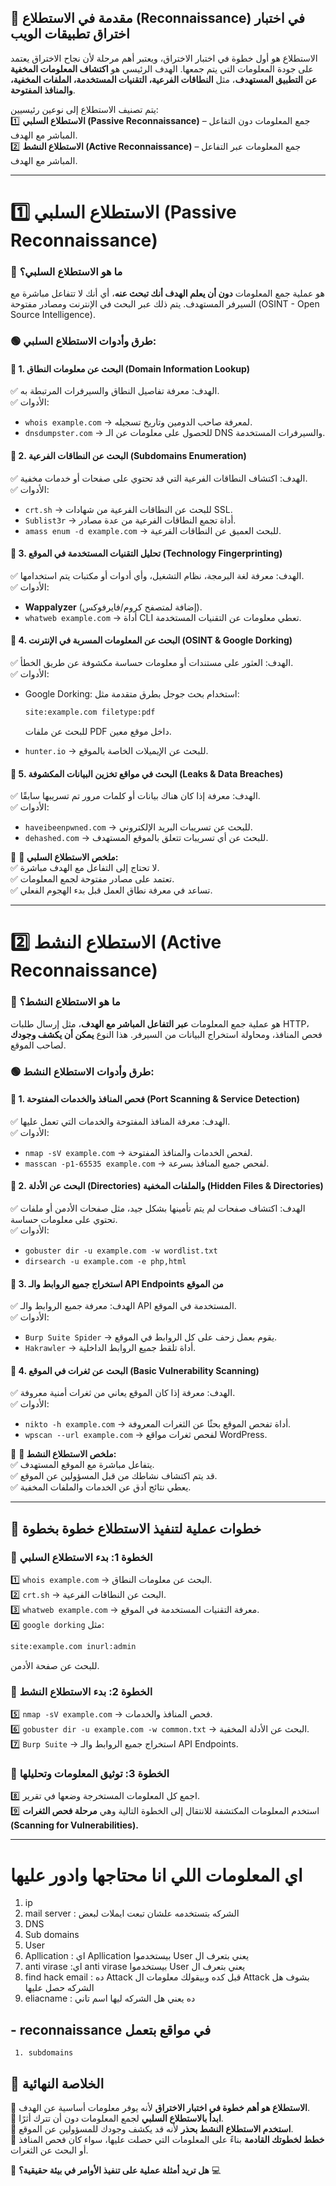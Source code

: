 ## **🔎 مقدمة في الاستطلاع (Reconnaissance) في اختبار اختراق تطبيقات الويب**

الاستطلاع هو أول خطوة في اختبار الاختراق، ويعتبر أهم مرحلة لأن نجاح الاختراق يعتمد على جودة المعلومات التي يتم جمعها. الهدف الرئيسي هو **اكتشاف المعلومات المخفية عن التطبيق المستهدف**، مثل **النطاقات الفرعية، التقنيات المستخدمة، الملفات المخفية، والمنافذ المفتوحة**.

يتم تصنيف الاستطلاع إلى نوعين رئيسيين:  
1️⃣ **الاستطلاع السلبي (Passive Reconnaissance)** – جمع المعلومات دون التفاعل المباشر مع الهدف.  
2️⃣ **الاستطلاع النشط (Active Reconnaissance)** – جمع المعلومات عبر التفاعل المباشر مع الهدف.

---

# **1️⃣ الاستطلاع السلبي (Passive Reconnaissance)**

### **🔵 ما هو الاستطلاع السلبي؟**

هو عملية جمع المعلومات **دون أن يعلم الهدف أنك تبحث عنه**، أي أنك لا تتفاعل مباشرة مع السيرفر المستهدف. يتم ذلك عبر البحث في الإنترنت ومصادر مفتوحة (OSINT - Open Source Intelligence).

### **🟢 طرق وأدوات الاستطلاع السلبي:**

#### **📌 1. البحث عن معلومات النطاق (Domain Information Lookup)**

✅ الهدف: معرفة تفاصيل النطاق والسيرفرات المرتبطة به.  
✅ الأدوات:

- `whois example.com` → لمعرفة صاحب الدومين وتاريخ تسجيله.
- `dnsdumpster.com` → للحصول على معلومات عن الـ DNS والسيرفرات المستخدمة.

#### **📌 2. البحث عن النطاقات الفرعية (Subdomains Enumeration)**

✅ الهدف: اكتشاف النطاقات الفرعية التي قد تحتوي على صفحات أو خدمات مخفية.  
✅ الأدوات:

- `crt.sh` → للبحث عن النطاقات الفرعية من شهادات SSL.
- `Sublist3r` → أداة تجمع النطاقات الفرعية من عدة مصادر.
- `amass enum -d example.com` → للبحث العميق عن النطاقات الفرعية.

#### **📌 3. تحليل التقنيات المستخدمة في الموقع (Technology Fingerprinting)**

✅ الهدف: معرفة لغة البرمجة، نظام التشغيل، وأي أدوات أو مكتبات يتم استخدامها.  
✅ الأدوات:

- **Wappalyzer** (إضافة لمتصفح كروم/فايرفوكس).
- `whatweb example.com` → أداة CLI تعطي معلومات عن التقنيات المستخدمة.

#### **📌 4. البحث عن المعلومات المسربة في الإنترنت (OSINT & Google Dorking)**

✅ الهدف: العثور على مستندات أو معلومات حساسة مكشوفة عن طريق الخطأ.  
✅ الأدوات:

- Google Dorking: استخدام بحث جوجل بطرق متقدمة مثل:
    
    ```bash
    site:example.com filetype:pdf
    ```
    
    للبحث عن ملفات PDF داخل موقع معين.
- `hunter.io` → للبحث عن الإيميلات الخاصة بالموقع.

#### **📌 5. البحث في مواقع تخزين البيانات المكشوفة (Leaks & Data Breaches)**

✅ الهدف: معرفة إذا كان هناك بيانات أو كلمات مرور تم تسريبها سابقًا.  
✅ الأدوات:

- `haveibeenpwned.com` → للبحث عن تسريبات البريد الإلكتروني.
- `dehashed.com` → للبحث عن أي تسريبات تتعلق بالموقع المستهدف.

🔻 **📌 ملخص الاستطلاع السلبي:**  
✅ لا تحتاج إلى التفاعل مع الهدف مباشرة.  
✅ تعتمد على مصادر مفتوحة لجمع المعلومات.  
✅ تساعد في معرفة نطاق العمل قبل بدء الهجوم الفعلي.

---

# **2️⃣ الاستطلاع النشط (Active Reconnaissance)**

### **🔵 ما هو الاستطلاع النشط؟**

هو عملية جمع المعلومات **عبر التفاعل المباشر مع الهدف**، مثل إرسال طلبات HTTP، فحص المنافذ، ومحاولة استخراج البيانات من السيرفر. هذا النوع **يمكن أن يكشف وجودك** لصاحب الموقع.

### **🟢 طرق وأدوات الاستطلاع النشط:**

#### **📌 1. فحص المنافذ والخدمات المفتوحة (Port Scanning & Service Detection)**

✅ الهدف: معرفة المنافذ المفتوحة والخدمات التي تعمل عليها.  
✅ الأدوات:

- `nmap -sV example.com` → لفحص الخدمات والمنافذ المفتوحة.
- `masscan -p1-65535 example.com` → لفحص جميع المنافذ بسرعة.

#### **📌 2. البحث عن الأدلة (Directories) والملفات المخفية (Hidden Files & Directories)**

✅ الهدف: اكتشاف صفحات لم يتم تأمينها بشكل جيد، مثل صفحات الأدمن أو ملفات تحتوي على معلومات حساسة.  
✅ الأدوات:

- `gobuster dir -u example.com -w wordlist.txt`
- `dirsearch -u example.com -e php,html`

#### **📌 3. استخراج جميع الروابط والـ API Endpoints من الموقع**

✅ الهدف: معرفة جميع الروابط والـ API المستخدمة في الموقع.  
✅ الأدوات:

- `Burp Suite Spider` → يقوم بعمل زحف على كل الروابط في الموقع.
- `Hakrawler` → أداة تلقط جميع الروابط الداخلية.

#### **📌 4. البحث عن ثغرات في الموقع (Basic Vulnerability Scanning)**

✅ الهدف: معرفة إذا كان الموقع يعاني من ثغرات أمنية معروفة.  
✅ الأدوات:

- `nikto -h example.com` → أداة تفحص الموقع بحثًا عن الثغرات المعروفة.
- `wpscan --url example.com` → لفحص ثغرات مواقع WordPress.

🔻 **📌 ملخص الاستطلاع النشط:**  
✅ يتفاعل مباشرة مع الموقع المستهدف.  
✅ قد يتم اكتشاف نشاطك من قبل المسؤولين عن الموقع.  
✅ يعطي نتائج أدق عن الخدمات والملفات المخفية.

---

## **🚀 خطوات عملية لتنفيذ الاستطلاع خطوة بخطوة**

### **🔹 الخطوة 1: بدء الاستطلاع السلبي**

1️⃣ `whois example.com` → البحث عن معلومات النطاق.  
2️⃣ `crt.sh` → البحث عن النطاقات الفرعية.  
3️⃣ `whatweb example.com` → معرفة التقنيات المستخدمة في الموقع.  
4️⃣ `google dorking` مثل:

```bash
site:example.com inurl:admin
```

للبحث عن صفحة الأدمن.

### **🔹 الخطوة 2: بدء الاستطلاع النشط**

5️⃣ `nmap -sV example.com` → فحص المنافذ والخدمات.  
6️⃣ `gobuster dir -u example.com -w common.txt` → البحث عن الأدلة المخفية.  
7️⃣ `Burp Suite` → استخراج جميع الروابط والـ API Endpoints.

### **🔹 الخطوة 3: توثيق المعلومات وتحليلها**

8️⃣ اجمع كل المعلومات المستخرجة وضعها في تقرير.  
9️⃣ استخدم المعلومات المكتشفة للانتقال إلى الخطوة التالية وهي **مرحلة فحص الثغرات (Scanning for Vulnerabilities).**

---
# اي المعلومات اللي انا محتاجها وادور عليها

1. ip
2. mail server :  الشركه بتستخدمه علشان تبعت ايملات لبعض
3. DNS
4. Sub domains
5. User
6. Apllication :  اي Apllication بيستخدموا User يعني بتعرف ال
7.  anti virase :اي anti virase بيستخدموا User يعني بتعرف ال
8. find hack email : ده Attack قبل كده وبيقولك معلومات ال Attack بشوف هل الشركه حصل عليها 
9.  eliacname :  ده يعني هل الشركه ليها اسم تاني


## - reconnaissance في مواقع بتعمل
     1. subdomains
## **🎯 الخلاصة النهائية**

🔹 **الاستطلاع هو أهم خطوة في اختبار الاختراق** لأنه يوفر معلومات أساسية عن الهدف.  
🔹 **ابدأ بالاستطلاع السلبي** لجمع المعلومات دون أن تترك أثرًا.  
🔹 **استخدم الاستطلاع النشط بحذر** لأنه قد يكشف وجودك للمسؤولين عن الموقع.  
🔹 **خطط لخطوتك القادمة** بناءً على المعلومات التي حصلت عليها، سواء كان فحص المنافذ أو البحث عن الثغرات.

🚀 **هل تريد أمثلة عملية على تنفيذ الأوامر في بيئة حقيقية؟** 💻